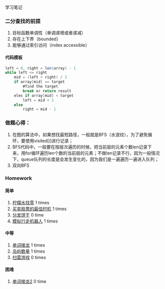 学习笔记

### 二分查找的前提
1. 目标函数单调性（单调递增或者递减）
2. 存在上下界（bounded）
3. 能够通过索引访问（index accessible）

#### 代码模板
```java
left = 0, right = len(array) - 1
while left <= right
	mid = (left + right) / 2
	if array[mid] == target
		#find the target
		break or return result
	eles if array[mid] < target
		left = mid + 1
	else 
		right = mid - 1
```
### 做题心得：
1. 在图的算法中，如果想找最短路径，一般就是BFS（水波纹），为了避免循环，要使用visited[i]进行记录；
2. BFS代码中，一般要在按层次遍历的时候，把当前层的元素个数len记录下来，用for循环遍历len个数的当前层的元素；不做len记录不行，因为一般情况下，queue队列的长度是会发生变化的，因为我们是一遍遍历一遍进入队列；
3. 双向BFS

### Homework
#### 简单
1. [柠檬水找零](https://leetcode-cn.com/problems/lemonade-change/description/) 1 times
2. [买卖股票的最佳时机](https://leetcode-cn.com/problems/best-time-to-buy-and-sell-stock-ii/description/) 1 times
3. [分发饼干](https://leetcode-cn.com/problems/assign-cookies/description/) 0 time
4. [模拟行走机器人](https://leetcode-cn.com/problems/walking-robot-simulation/description/) 1 times
#### 中等 
1. [单词接龙](https://leetcode-cn.com/problems/word-ladder/description/) 1 times
2. [岛屿数量](https://leetcode-cn.com/problems/number-of-islands/) 1 times
3. [扫雷游戏](https://leetcode-cn.com/problems/minesweeper/description/) 0 times
#### 困难
1. [单词接龙2](https://leetcode-cn.com/problems/word-ladder-ii/description/) 0 time